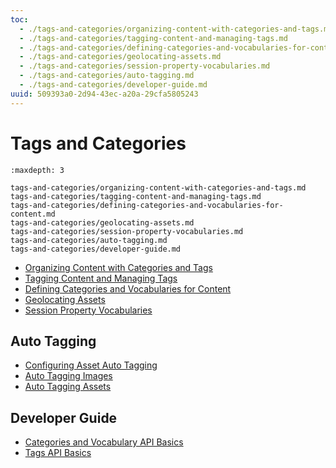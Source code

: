 ```yaml
---
toc:
  - ./tags-and-categories/organizing-content-with-categories-and-tags.md
  - ./tags-and-categories/tagging-content-and-managing-tags.md
  - ./tags-and-categories/defining-categories-and-vocabularies-for-content.md
  - ./tags-and-categories/geolocating-assets.md
  - ./tags-and-categories/session-property-vocabularies.md
  - ./tags-and-categories/auto-tagging.md
  - ./tags-and-categories/developer-guide.md
uuid: 509393a0-2d94-43ec-a20a-29cfa5805243
---
```

# Tags and Categories

```{toctree}
:maxdepth: 3

tags-and-categories/organizing-content-with-categories-and-tags.md
tags-and-categories/tagging-content-and-managing-tags.md
tags-and-categories/defining-categories-and-vocabularies-for-content.md
tags-and-categories/geolocating-assets.md
tags-and-categories/session-property-vocabularies.md
tags-and-categories/auto-tagging.md
tags-and-categories/developer-guide.md
```

- [Organizing Content with Categories and Tags](./tags-and-categories/organizing-content-with-categories-and-tags.md)
- [Tagging Content and Managing Tags](./tags-and-categories/tagging-content-and-managing-tags.md)
- [Defining Categories and Vocabularies for Content](./tags-and-categories/defining-categories-and-vocabularies-for-content.md)
- [Geolocating Assets](./tags-and-categories/geolocating-assets.md)
- [Session Property Vocabularies](./tags-and-categories/session-property-vocabularies.md)

## Auto Tagging

- [Configuring Asset Auto Tagging](./tags-and-categories/auto-tagging/configuring-asset-auto-tagging.md)
- [Auto Tagging Images](./tags-and-categories/auto-tagging/auto-tagging-images.md)
- [Auto Tagging Assets](./tags-and-categories/auto-tagging/auto-tagging-assets.md)

## Developer Guide

- [Categories and Vocabulary API Basics](./tags-and-categories/developer-guide/categories-and-vocabulary-api-basics.md)
- [Tags API Basics](./tags-and-categories/developer-guide/tags-api-basics.md)
